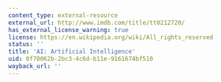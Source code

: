 ```yaml
---
content_type: external-resource
external_url: http://www.imdb.com/title/tt0212720/
has_external_license_warning: true
license: https://en.wikipedia.org/wiki/All_rights_reserved
status: ''
title: 'AI: Artificial Intelligence'
uid: 0f70062b-2bc3-4c6d-b11e-9161674bf510
wayback_url: ''
---
```

